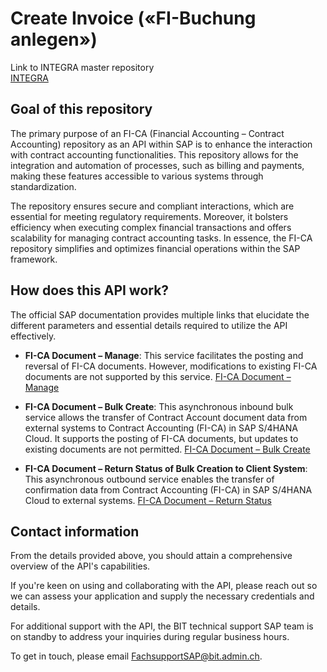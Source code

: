 # Create Invoice («FI-Buchung anlegen»)

Link to INTEGRA master repository  
[INTEGRA](https://github.com/Integra-SUPERB/INTEGRA)

## Goal of this repository

The primary purpose of an FI-CA (Financial Accounting – Contract Accounting) repository as an API within SAP is to enhance the interaction with contract accounting functionalities. This repository allows for the integration and automation of processes, such as billing and payments, making these features accessible to various systems through standardization.

The repository ensures secure and compliant interactions, which are essential for meeting regulatory requirements. Moreover, it bolsters efficiency when executing complex financial transactions and offers scalability for managing contract accounting tasks. In essence, the FI-CA repository simplifies and optimizes financial operations within the SAP framework.

## How does this API work?

The official SAP documentation provides multiple links that elucidate the different parameters and essential details required to utilize the API effectively.

- **FI-CA Document – Manage**: This service facilitates the posting and reversal of FI-CA documents. However, modifications to existing FI-CA documents are not supported by this service. [FI-CA Document – Manage](https://api.sap.com/api/FKCMANAGECADOCUMENT/overview)

- **FI-CA Document – Bulk Create**: This asynchronous inbound bulk service allows the transfer of Contract Account document data from external systems to Contract Accounting (FI-CA) in SAP S/4HANA Cloud. It supports the posting of FI-CA documents, but updates to existing documents are not permitted. [FI-CA Document – Bulk Create](https://api.sap.com/api/FKCBULKCREATEREQUESTCADOC_IN/overview)

- **FI-CA Document – Return Status of Bulk Creation to Client System**: This asynchronous outbound service enables the transfer of confirmation data from Contract Accounting (FI-CA) in SAP S/4HANA Cloud to external systems. [FI-CA Document – Return Status](https://api.sap.com/api/CO_FKC_DOC_BLK_CREATE_CONF_OUT/overview)

## Contact information

From the details provided above, you should attain a comprehensive overview of the API's capabilities.

If you're keen on using and collaborating with the API, please reach out so we can assess your application and supply the necessary credentials and details.

For additional support with the API, the BIT technical support SAP team is on standby to address your inquiries during regular business hours.

To get in touch, please email [FachsupportSAP@bit.admin.ch](mailto:FachsupportSAP@bit.admin.ch).
